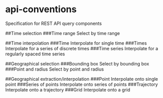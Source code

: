 # api-conventions
Specification for REST API query components

##Time selection
###Time range
Select by time range

##Time interpolation
###Time
Interpolate for single time
###Times
Interpolate for a series of discrete times
###Time series
Interpolate for a regularly spaced time series

##Geographical selection
###Bounding box
Select by bounding box
###Point and radius
Select by point and radius

##Geographical extraction/interpolation
###Point
Interpolate onto single point
###Series of points
Interpolate onto series of points
###Trajectory
Interpolate onto a trajectory
###Grid
Interpolate onto a grid
